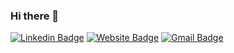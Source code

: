 ### Hi there 👋

[![Linkedin Badge](https://img.shields.io/badge/-kitsera-blue?style=flat-square&logo=Linkedin&logoColor=white&link=https://www.linkedin.com/in/kitsera/)](https://www.linkedin.com/in/kitsera/)
[![Website Badge](https://img.shields.io/website-up-down-green-red/http/monip.org.svg)](https://www.kitsera.dev/)
[![Gmail Badge](https://img.shields.io/badge/-antonkitsera@gmail.com-c14438?style=flat-square&logo=Gmail&logoColor=white&link=mailto:antonkitsera@gmail.com)](mailto:antonkitsera@gmail.com)
